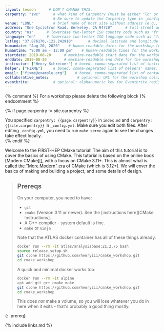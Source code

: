 ```yaml
---
layout: lesson      # DON'T CHANGE THIS.
carpentry: "swc"      # what kind of Carpentry (must be either "lc" or "dc" or "swc").  
                      # Be sure to update the Carpentry type in _config.yml as well.  
venue: "LBNL"         # brief name of host site without address (e.g., "Euphoric State University")
address: "One Cyclotron Road, Berkeley, CA 94720"      # full street address of workshop (e.g., "Room A, 123 Forth Street, Blimingen, Euphoria")
country: "us"      # lowercase two-letter ISO country code such as "fr" (see https://en.wikipedia.org/wiki/ISO_3166-1#Current_codes)
language: "en"     # lowercase two-letter ISO language code such as "fr" (see https://en.wikipedia.org/wiki/List_of_ISO_639-1_codes)
latlng: "37.876170,-122.242910"       # decimal latitude and longitude of workshop venue (e.g., "41.7901128,-87.6007318" - use https://www.latlong.net/)
humandate: "Aug 20, 2020"    # human-readable dates for the workshop (e.g., "Feb 17-18, 2020")
humantime: "9:00 am - 12:00 pm"    # human-readable times for the workshop (e.g., "9:00 am - 4:30 pm")
startdate: 2019-08-20      # machine-readable start date for the workshop in YYYY-MM-DD format like 2015-01-01
enddate: 2019-08-20        # machine-readable end date for the workshop in YYYY-MM-DD format like 2015-01-02
instructor: ["Henry Schreiner"] # boxed, comma-separated list of instructors' names as strings, like ["Kay McNulty", "Betty Jennings", "Betty Snyder"]
helper: ["FIXME"]     # boxed, comma-separated list of helpers' names, like ["Marlyn Wescoff", "Fran Bilas", "Ruth Lichterman"]
email: ["fixme@example.org"]    # boxed, comma-separated list of contact email addresses for the host, lead instructor, or whoever else is handling questions, like ["marlyn.wescoff@example.org", "fran.bilas@example.org", "ruth.lichterman@example.org"]
collaborative_notes:             # optional: URL for the workshop collaborative notes, e.g. an Etherpad or Google Docs document
eventbrite:           # optional: alphanumeric key for Eventbrite registration, e.g., "1234567890AB" (if Eventbrite is being used)
---
```



{% comment %}
For a workshop please delete the following block
{% endcomment %}

{% if page.carpentry != site.carpentry %}
<div class="alert alert-warning">
You specified <code>carpentry: {{page.carpentry}}</code> in <code>index.md</code> and
<code>carpentry: {{site.carpentry}}</code> in <code>_config.yml</code>. Make sure you edit both files. After editing <code>_config.yml</code>, you need to run <code>make serve</code> again to 
see the changes take effect locally.
</div>
{% endif %}



Welcome to the FIRST-HEP CMake tutorial! The aim of this tutorial is to cover the basics of using CMake. This tutorial is based on the online book [Modern CMake][], with a focus on CMake 3.11+. This is almost what is [called the "More Modern" era](https://github.com/Bagira80/More-Modern-CMake) of CMake (which is 3.12+). We will cover the basics of making and building a project, and some details of design.

> ## Prereqs
> 
> On your computer, you need to have:
> 
> * `git`
> * `cmake` (Version 3.11 or newer). See the [instructions here][CMake Instructions].
> * A C++ compiler - system default is fine.
> * `make` or `ninja`
> 
> Note that the ATLAS docker container has all of these things already.
>
> ```bash
> docker run --rm -it atlas/analysisbase:21.2.75 bash
> source release_setup.sh
> git clone https://github.com/henryiii/cmake_workshop.git
> cd cmake_workshop
> ```
> 
> A quick and minimal docker works too:
> 
> ```bash
> docker run --rm -it alpine
> apk add git g++ cmake make
> git clone https://github.com/henryiii/cmake_workshop.git
> cd cmake_workshop
> ```
>
> 
> This does *not* make a volume, so you will lose whatever you do in here when it exits - that's probably a good thing mostly.
>
{: .prereq}


{% include links.md %}
